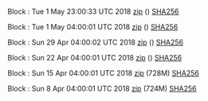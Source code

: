 Block : Tue  1 May 23:00:33 UTC 2018 [zip]() () [SHA256](https://transfer.sh/10I8ze/sha256.txt)

Block : Tue  1 May 04:00:01 UTC 2018 [zip]() () [SHA256](https://transfer.sh/B6Clw/sha256.txt)

Block : Sun 29 Apr 04:00:02 UTC 2018 [zip]() () [SHA256](https://transfer.sh/UFEW0/sha256.txt)

Block : Sun 22 Apr 04:00:01 UTC 2018 [zip]() () [SHA256](https://transfer.sh/eQgmQ/sha256.txt)

Block : Sun 15 Apr 04:00:01 UTC 2018 [zip](https://transfer.sh/1df9c/bootstrap.dat.20180415.zip) (728M) [SHA256](https://transfer.sh/14uX8t/sha256.txt)

Block : Sun  8 Apr 04:00:01 UTC 2018 [zip](https://transfer.sh/10P9vB/bootstrap.dat.20180408.zip) (724M) [SHA256](https://transfer.sh/2KOPz/sha256.txt)
